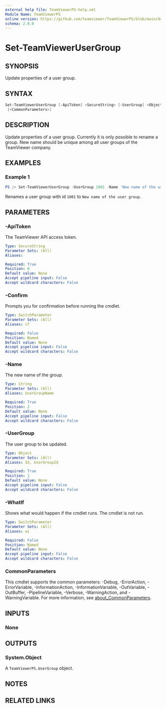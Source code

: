 ```yaml
---
external help file: TeamViewerPS-help.xml
Module Name: TeamViewerPS
online version: https://github.com/teamviewer/TeamViewerPS/blob/main/docs/Cmdlets_help/Set-TeamViewerUserGroup.md
schema: 2.0.0
---
```


# Set-TeamViewerUserGroup

## SYNOPSIS

Update properties of a user group.

## SYNTAX

```powershell
Set-TeamViewerUserGroup [-ApiToken] <SecureString> [-UserGroup] <Object> [-Name] <String> [-WhatIf] [-Confirm]
 [<CommonParameters>]
```

## DESCRIPTION

Update properties of a user group. Currently it is only possible to rename a group.
New name should be unique among all user groups of the TeamViewer company.

## EXAMPLES

### Example 1

```powershell
PS /> Set-TeamViewerUserGroup -UserGroup 1001 -Name 'New name of the user group'
```

Renames a user group with id `1001` to `New name of the user group`.

## PARAMETERS

### -ApiToken

The TeamViewer API access token.

```yaml
Type: SecureString
Parameter Sets: (All)
Aliases:

Required: True
Position: 0
Default value: None
Accept pipeline input: False
Accept wildcard characters: False
```

### -Confirm

Prompts you for confirmation before running the cmdlet.

```yaml
Type: SwitchParameter
Parameter Sets: (All)
Aliases: cf

Required: False
Position: Named
Default value: None
Accept pipeline input: False
Accept wildcard characters: False
```

### -Name

The new name of the group.

```yaml
Type: String
Parameter Sets: (All)
Aliases: UserGroupName

Required: True
Position: 2
Default value: None
Accept pipeline input: False
Accept wildcard characters: False
```

### -UserGroup

The user group to be updated.

```yaml
Type: Object
Parameter Sets: (All)
Aliases: Id, UserGroupId

Required: True
Position: 1
Default value: None
Accept pipeline input: False
Accept wildcard characters: False
```

### -WhatIf

Shows what would happen if the cmdlet runs.
The cmdlet is not run.

```yaml
Type: SwitchParameter
Parameter Sets: (All)
Aliases: wi

Required: False
Position: Named
Default value: None
Accept pipeline input: False
Accept wildcard characters: False
```

### CommonParameters

This cmdlet supports the common parameters: -Debug, -ErrorAction, -ErrorVariable, -InformationAction, -InformationVariable, -OutVariable, -OutBuffer, -PipelineVariable, -Verbose, -WarningAction, and -WarningVariable. For more information, see [about_CommonParameters](http://go.microsoft.com/fwlink/?LinkID=113216).

## INPUTS

### None

## OUTPUTS

### System.Object

A `TeamViewerPS.UserGroup` object.

## NOTES

## RELATED LINKS
